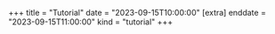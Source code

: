 +++
title = "Tutorial"
date = "2023-09-15T10:00:00"
[extra]
enddate = "2023-09-15T11:00:00"
kind = "tutorial"
+++
